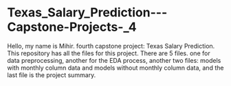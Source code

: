 # Texas_Salary_Prediction---Capstone-Projects-_4
Hello, my name is Mihir. fourth capstone project: Texas Salary Prediction. This repository has all the files for this project. There are 5 files. one for data preprocessing, another for the EDA process, another two files: models with monthly column data and models without monthly column data, and the last file is the project summary.
